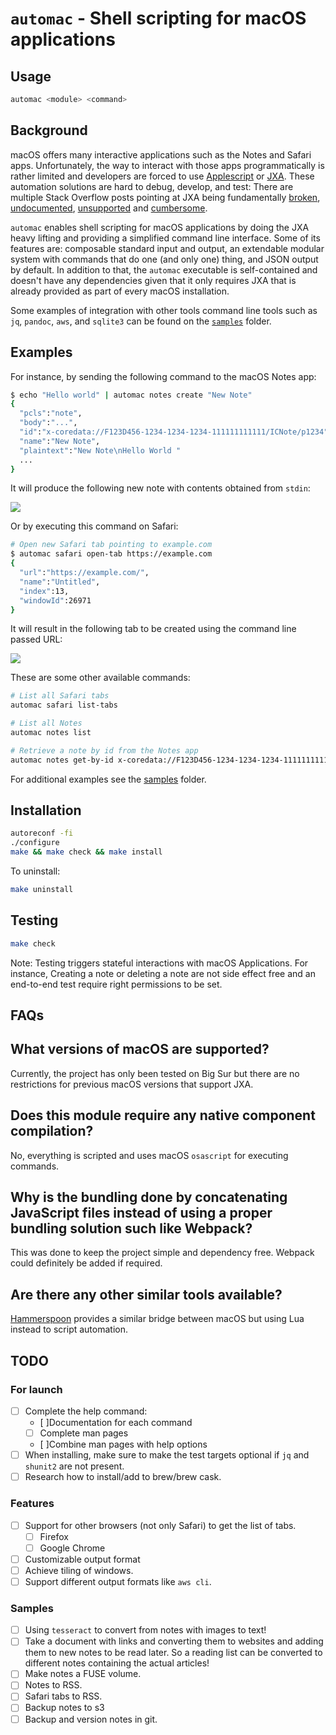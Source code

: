 # `automac` - Shell scripting for macOS applications

## Usage

```sh
automac <module> <command>
```

## Background

macOS offers many interactive applications such as the Notes and Safari apps.
Unfortunately, the way to interact with those apps programmatically is rather
limited and developers are forced to use [Applescript][applescript] or
[JXA][jxa]. These automation solutions are hard to debug, develop, and test:
There are multiple Stack Overflow posts pointing at JXA being fundamentally
[broken][jxa-broken], [undocumented][jxa-undocumented],
[unsupported][jxa-unsupported] and [cumbersome][jxa-cumbersome].

[applescript]: https://developer.apple.com/library/archive/documentation/AppleScript/Conceptual/AppleScriptLangGuide/introduction/ASLR_intro.html#//apple_ref/doc/uid/TP40000983
[jxa]: https://developer.apple.com/library/archive/releasenotes/InterapplicationCommunication/RN-JavaScriptForAutomation/Articles/Introduction.html#//apple_ref/doc/uid/TP40014508
[jxa-broken]: https://stackoverflow.com/a/48271686
[jxa-cumbersome]: https://stackoverflow.com/questions/57217151/how-to-get-multiple-properties-from-objects-in-jxa
[jxa-unsupported]: https://stackoverflow.com/questions/47940322/cant-find-jxa-documentation?rq=1#comment101622733_47940322
[jxa-undocumented]: https://stackoverflow.com/questions/62834881/overcome-the-lack-of-jxa-documentation-by-being-able-to-explore-the-variables-in

`automac` enables shell scripting for macOS applications by doing the JXA heavy
lifting and providing a simplified command line interface. Some of its features
are: composable standard input and output, an extendable modular system with
commands that do one (and only one) thing, and JSON output by default. In
addition to that, the `automac` executable is self-contained and doesn't have
any dependencies given that it only requires JXA that is already provided as
part of every macOS installation.

Some examples of integration with other tools command line tools such as `jq`,
`pandoc`, `aws`, and `sqlite3` can be found on the [`samples`](./samples) folder.

## Examples

For instance, by sending the following command to the macOS Notes app:

```sh
$ echo "Hello world" | automac notes create "New Note"
{
  "pcls":"note",
  "body":"...",
  "id":"x-coredata://F123D456-1234-1234-1234-111111111111/ICNote/p1234",
  "name":"New Note",
  "plaintext":"New Note\nHello World "
  ...
}
```

It will produce the following new note with contents obtained from `stdin`:

![](./docs/new-note-64.png)

Or by executing this command on Safari:

```sh
# Open new Safari tab pointing to example.com
$ automac safari open-tab https://example.com
{
  "url":"https://example.com/",
  "name":"Untitled",
  "index":13,
  "windowId":26971
}
```

It will result in the following tab to be created using the command line passed
URL:

![](./docs/safari-tab-64.png)

These are some other available commands:

```sh
# List all Safari tabs
automac safari list-tabs

# List all Notes
automac notes list

# Retrieve a note by id from the Notes app
automac notes get-by-id x-coredata://F123D456-1234-1234-1234-111111111111/ICNote/p1234
```

For additional examples see the [samples](./samples) folder.

## Installation

```sh
autoreconf -fi
./configure
make && make check && make install
```

To uninstall:

```sh
make uninstall
```

## Testing

```sh
make check
```

Note: Testing triggers stateful interactions with macOS Applications. For
instance, Creating a note or deleting a note are not side effect free and an
end-to-end test require right permissions to be set.

## FAQs

## What versions of macOS are supported?

Currently, the project has only been tested on Big Sur but there are no
restrictions for previous macOS versions that support JXA.

## Does this module require any native component compilation?

No, everything is scripted and uses macOS `osascript` for executing commands.

## Why is the bundling done by concatenating JavaScript files instead of using a proper bundling solution such like Webpack?

This was done to keep the project simple and dependency free. Webpack could
definitely be added if required.

## Are there any other similar tools available?

[Hammerspoon](https://github.com/Hammerspoon/hammerspoon) provides a similar
bridge between macOS but using Lua instead to script automation.

## TODO

### For launch

- [ ] Complete the help command:
  - [ ]Documentation for each command
  - [ ] Complete man pages
  - [ ]Combine man pages with help options
- [ ] When installing, make sure to make the test targets optional if `jq` and
      `shunit2` are not present.
- [ ] Research how to install/add to brew/brew cask.

### Features

- [ ] Support for other browsers (not only Safari) to get the list of tabs.
  - [ ] Firefox
  - [ ] Google Chrome
- [ ] Customizable output format
- [ ] Achieve tiling of windows.
- [ ] Support different output formats like `aws cli`.

### Samples

- [ ] Using `tesseract` to convert from notes with images to text!
- [ ] Take a document with links and converting them to websites and adding
      them to new notes to be read later. So a reading list can be converted to
      different notes containing the actual articles!
- [ ] Make notes a FUSE volume.
- [ ] Notes to RSS.
- [ ] Safari tabs to RSS.
- [ ] Backup notes to s3
- [ ] Backup and version notes in git.
